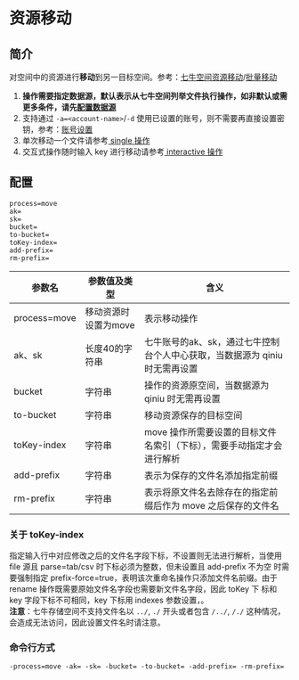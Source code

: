 # 资源移动

## 简介
对空间中的资源进行**移动**到另一目标空间。参考：[七牛空间资源移动](https://developer.qiniu.com/kodo/api/1288/move)/[批量移动](https://developer.qiniu.com/kodo/api/1250/batch)  
1. **操作需要指定数据源，默认表示从七牛空间列举文件执行操作，如非默认或需更多条件，请先[配置数据源](datasource.md)**  
2. 支持通过 `-a=<account-name>`/`-d` 使用已设置的账号，则不需要再直接设置密钥，参考：[账号设置](../README.md#账号设置)  
3. 单次移动一个文件请参考[ single 操作](single.md)  
4. 交互式操作随时输入 key 进行移动请参考[ interactive 操作](interactive.md)  

## 配置
```
process=move
ak=
sk=
bucket= 
to-bucket=
toKey-index=
add-prefix=
rm-prefix=
```  
|参数名|参数值及类型 | 含义|  
|-----|-------|-----|  
|process=move| 移动资源时设置为move| 表示移动操作|  
|ak、sk|长度40的字符串|七牛账号的ak、sk，通过七牛控制台个人中心获取，当数据源为 qiniu 时无需再设置|  
|bucket| 字符串| 操作的资源原空间，当数据源为 qiniu 时无需再设置|  
|to-bucket| 字符串| 移动资源保存的目标空间|  
|toKey-index| 字符串| move 操作所需要设置的目标文件名索引（下标），需要手动指定才会进行解析|  
|add-prefix| 字符串| 表示为保存的文件名添加指定前缀|  
|rm-prefix| 字符串| 表示将原文件名去除存在的指定前缀后作为 move 之后保存的文件名|  

### 关于 toKey-index
指定输入行中对应修改之后的文件名字段下标，不设置则无法进行解析，当使用 file 源且 parse=tab/csv 时下标必须为整数，但未设置且 add-prefix 不为空
时需要强制指定 prefix-force=true，表明该次重命名操作只添加文件名前缀。由于 rename 操作既需要原始文件名字段也需要新文件名字段，因此 toKey 下
标和 key 字段下标不可相同，key 下标用 indexes 参数设置，。  
**注意**：七牛存储空间不支持文件名以 `../`, `./` 开头或者包含 `/../`, `/./` 这种情况，会造成无法访问，因此设置文件名时请注意。  

### 命令行方式
```
-process=move -ak= -sk= -bucket= -to-bucket= -add-prefix= -rm-prefix=
```
